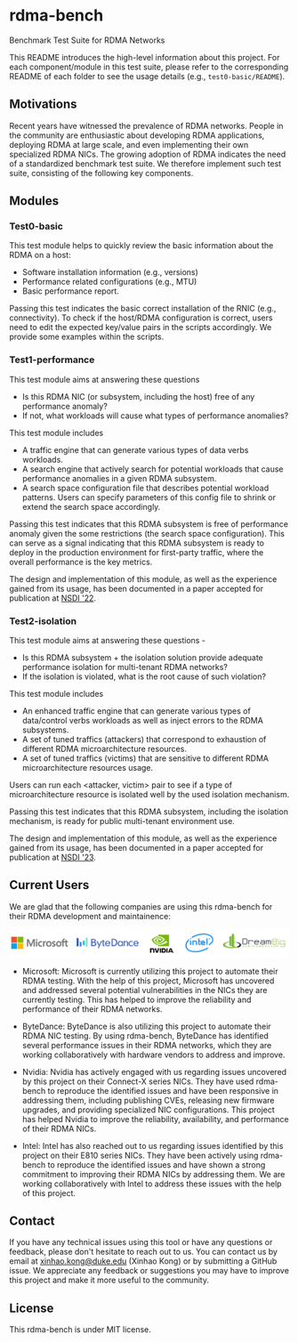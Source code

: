# rdma-bench
Benchmark Test Suite for RDMA Networks


This README introduces the high-level information about this project. For each component/module in this test suite, please refer to the corresponding README of each folder to see the usage details (e.g., `test0-basic/README`).

## Motivations

Recent years have witnessed the prevalence of RDMA networks. People in the community are enthusiastic about developing RDMA applications, deploying RDMA at large scale, and even implementing their own specialized RDMA NICs. The growing adoption of RDMA indicates the need of a standardized benchmark test suite. We therefore implement such test suite, consisting of the following key components.

## Modules
### Test0-basic

This test module helps to quickly review the basic information about the RDMA on a host:
- Software installation information (e.g., versions)
- Performance related configurations (e.g., MTU)
- Basic performance report.

Passing this test indicates the basic correct installation of the RNIC (e.g., connectivity). To check if the host/RDMA configuration is correct, users need to edit the expected key/value pairs in the scripts accordingly. We provide some examples within the scripts.

### Test1-performance

This test module aims at answering these questions 
- Is this RDMA NIC (or subsystem, including the host) free of any performance anomaly? 
- If not, what workloads will cause what types of performance anomalies?

This test module includes 
- A traffic engine that can generate various types of data verbs workloads. 
- A search engine that actively search for potential workloads that cause performance anomalies in a given RDMA subsystem.
- A search space configuration file that describes potential workload patterns. Users can specify parameters of this config file to shrink or extend the search space accordingly.

Passing this test indicates that this RDMA subsystem is free of performance anomaly given the some restrictions (the search space configuration). This can serve as a signal indicating that this RDMA subsystem is ready to deploy in the production environment for first-party traffic, where the overall performance is the key metrics.

The design and implementation of this module, as well as the experience gained from its usage, has been documented in a paper accepted for publication at [NSDI '22](https://www.usenix.org/conference/nsdi22/presentation/kong).

### Test2-isolation

This test module aims at answering these questions - 
- Is this RDMA subsystem + the isolation solution provide adequate performance isolation for multi-tenant RDMA networks?
- If the isolation is violated, what is the root cause of such violation?

This test module includes
- An enhanced traffic engine that can generate various types of data/control verbs workloads as well as inject errors to the RDMA subsystems.
- A set of tuned traffics (attackers) that correspond to exhaustion of different RDMA microarchitecture resources.
- A set of tuned traffics (victims) that are sensitive to different RDMA microarchitecture resources usage.

Users can run each \<attacker, victim\> pair to see if a type of microarchitecture resource is isolated well by the used isolation mechanism.

Passing this test indicates that this RDMA subsystem, including the isolation mechanism, is ready for public multi-tenant environment use.

The design and implementation of this module, as well as the experience gained from its usage, has been documented in a paper accepted for publication at [NSDI '23](https://www.usenix.org/conference/nsdi23/presentation/kong).

## Current Users

We are glad that the following companies are using this rdma-bench for their RDMA development and maintainence:
<p align="center">
<img src="icon.jpg" alt="Alt text" width="700">
</p>

- Microsoft: Microsoft is currently utilizing this project to automate their RDMA testing. With the help of this project, Microsoft has uncovered and addressed several potential vulnerabilities in the NICs they are currently testing. This has helped to improve the reliability and performance of their RDMA networks.

- ByteDance: ByteDance is also utilizing this project to automate their RDMA NIC testing. By using rdma-bench, ByteDance has identified several performance issues in their RDMA networks, which they are working collaboratively with hardware vendors to address and improve.

- Nvidia: Nvidia has actively engaged with us regarding issues uncovered by this project on their Connect-X series NICs. They have used rdma-bench to reproduce the identified issues and have been responsive in addressing them, including publishing CVEs, releasing new firmware upgrades, and providing specialized NIC configurations. This project has helped Nvidia to improve the reliability, availability, and performance of their RDMA NICs.

- Intel: Intel has also reached out to us regarding issues identified by this project on their E810 series NICs. They have been actively using rdma-bench to reproduce the identified issues and have shown a strong commitment to improving their RDMA NICs by addressing them. We are working collaboratively with Intel to address these issues with the help of this project.

## Contact

If you have any technical issues using this tool or have any questions or feedback, please don't hesitate to reach out to us. You can contact us by email at xinhao.kong@duke.edu (Xinhao Kong) or by submitting a GitHub issue. We appreciate any feedback or suggestions you may have to improve this project and make it more useful to the community.

## License
This rdma-bench is under MIT license.
